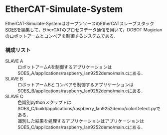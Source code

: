 # EtherCAT-Simulate-System
EtherCAT-Simulate-SystemはオープンソースのEtherCATスレーブスタック[SOES](https://github.com/OpenEtherCATsociety/SOES "SOES")を編集して，EtherCATのプロセスデータ通信を用いて，DOBOT Magicianのロボットアームとコンベアを制御するシステムである．

### 構成リスト
<dl>
  <dt>SLAVE A</dt>
    <dd>ロボットアームAを制御するアプリケーションはSOES_A/applications/raspberry_lan9252demo/main.cにある．</dd>
  <dt>SLAVE B</dt>
    <dd>ロボットアームBとコンベアを制御するアプリケーションはSOES_B/applications/raspberry_lan9252demo/main.cにある．</dd>
  <dt>SLAVE C</dt>
    <dd>色識別pythonスクリプトはSOES_C/build/applications/raspberry_lan9252demo/colorDetect.pyである．</dd>
    <dd>識別した結果を処理するアプリケーションはアプリケーションはSOES_C/applications/raspberry_lan9252demo/main.cにある．</dd>
</dl>
